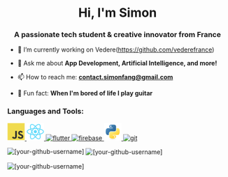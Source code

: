 <h1 align="center">Hi, I'm Simon</h1>
<h3 align="center">A passionate tech student & creative innovator from France</h3>

- 🔭 I’m currently working on Vedere(https://github.com/vederefrance)
  
- 💬 Ask me about **App Development, Artificial Intelligence, and more!**

- 📫 How to reach me: **contact.simonfang@gmail.com**

- 🎸 Fun fact: **When I'm bored of life I play guitar**

<h3 align="left">Languages and Tools:</h3>
<p align="left"> 
    <a href="https://www.javascript.com/" target="_blank" rel="noreferrer"> <img src="https://raw.githubusercontent.com/devicons/devicon/master/icons/javascript/javascript-original.svg" alt="javascript" width="40" height="40"/> </a> 
    <a href="https://reactjs.org/" target="_blank" rel="noreferrer"> <img src="https://raw.githubusercontent.com/devicons/devicon/master/icons/react/react-original.svg" alt="react" width="40" height="40"/> </a> 
    <a href="https://flutter.dev" target="_blank" rel="noreferrer"> <img src="https://www.vectorlogo.zone/logos/flutterio/flutterio-icon.svg" alt="flutter" width="40" height="40"/> </a> 
    <a href="https://firebase.google.com/" target="_blank" rel="noreferrer"> <img src="https://www.vectorlogo.zone/logos/firebase/firebase-icon.svg" alt="firebase" width="40" height="40"/> </a> 
    <a href="https://www.python.org/" target="_blank" rel="noreferrer"> <img src="https://raw.githubusercontent.com/devicons/devicon/master/icons/python/python-original.svg" alt="python" width="40" height="40"/> </a> 
    <a href="https://git-scm.com/" target="_blank" rel="noreferrer"> <img src="https://www.vectorlogo.zone/logos/git-scm/git-scm-icon.svg" alt="git" width="40" height="40"/> </a> 
    <!-- Add more tools as necessary -->
</p>

<p><img align="left" src="https://github-readme-stats.vercel.app/api/top-langs?username=[your-github-username]&show_icons=true&locale=en&layout=compact" alt="[your-github-username]" /></p>

<p>&nbsp;<img align="center" src="https://github-readme-stats.vercel.app/api?username=[your-github-username]&show_icons=true&locale=en" alt="[your-github-username]" /></p>

<p><img align="center" src="https://github-readme-streak-stats.herokuapp.com/?user=[your-github-username]&" alt="[your-github-username]" /></p>
